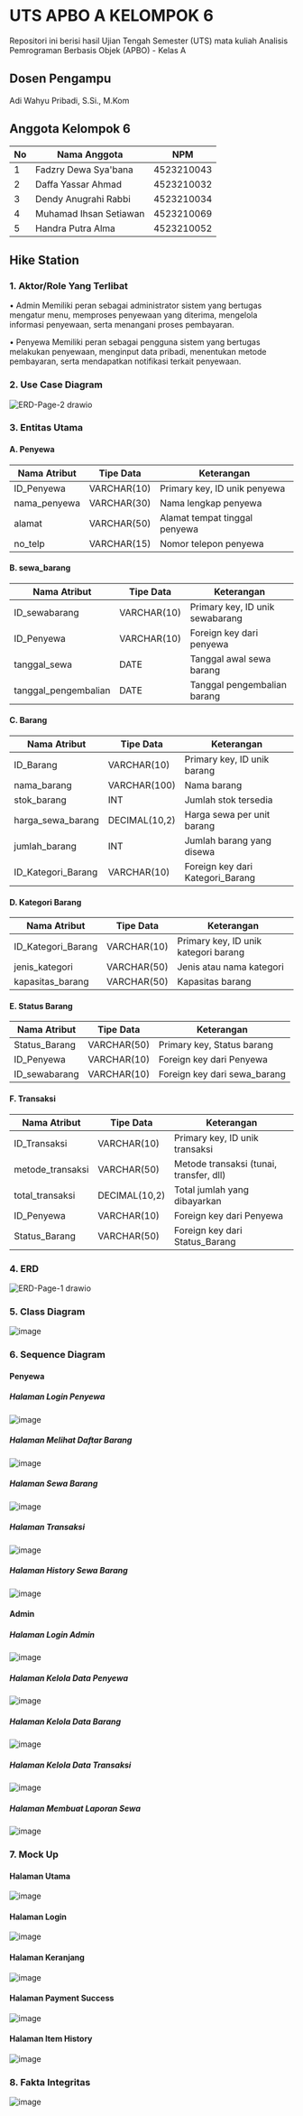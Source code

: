 # UTS APBO A KELOMPOK 6 

Repositori ini berisi hasil Ujian Tengah Semester (UTS) mata kuliah Analisis Pemrograman Berbasis Objek (APBO) - Kelas A 

## Dosen Pengampu
Adi Wahyu Pribadi, S.Si., M.Kom

## Anggota Kelompok 6
| No | Nama Anggota          | NPM         |
|----|-----------------------|-------------|
| 1  | Fadzry Dewa Sya'bana  | 4523210043  |
| 2  | Daffa Yassar Ahmad    | 4523210032  |
| 3  | Dendy Anugrahi Rabbi  | 4523210034  |
| 4  | Muhamad Ihsan Setiawan| 4523210069  |
| 5  | Handra Putra Alma     | 4523210052  |

## Hike Station 

### 1. Aktor/Role Yang Terlibat

• Admin
Memiliki peran sebagai administrator sistem yang bertugas mengatur menu, memproses penyewaan yang diterima, mengelola informasi penyewaan, serta menangani proses pembayaran.

• Penyewa
Memiliki peran sebagai pengguna sistem yang bertugas melakukan penyewaan, menginput data pribadi, menentukan metode pembayaran, serta mendapatkan notifikasi terkait penyewaan.


### 2. Use Case Diagram
![ERD-Page-2 drawio](https://github.com/user-attachments/assets/87452242-f228-4d99-8a0a-90faa339eab6)
 


### 3. Entitas Utama 

#### A. Penyewa  

| Nama Atribut   | Tipe Data    | Keterangan                     |
| -------------- | ------------ | ------------------------------ |
| ID_Penyewa     | VARCHAR(10)  | Primary key, ID unik penyewa   |
| nama_penyewa   | VARCHAR(30)  | Nama lengkap penyewa           |
| alamat         | VARCHAR(50)  | Alamat tempat tinggal penyewa  |
| no_telp        | VARCHAR(15)  | Nomor telepon penyewa          |


#### B. sewa_barang 

| Nama Atribut         | Tipe Data   | Keterangan                     |
| -------------------- | ----------- | ------------------------------ |
| ID_sewabarang        | VARCHAR(10) | Primary key, ID unik sewabarang|
| ID_Penyewa           | VARCHAR(10) | Foreign key dari penyewa       |
| tanggal_sewa         | DATE        | Tanggal awal sewa barang       |
| tanggal_pengembalian | DATE        | Tanggal pengembalian barang    |


#### C. Barang 

| Nama Atribut        | Tipe Data     | Keterangan                         |
| --------------------| ------------- | ---------------------------------- |
| ID_Barang           | VARCHAR(10)   | Primary key, ID unik barang        |
| nama_barang         | VARCHAR(100)  | Nama barang                        |
| stok_barang         | INT           | Jumlah stok tersedia               |
| harga_sewa_barang   | DECIMAL(10,2) | Harga sewa per unit barang         |
| jumlah_barang       | INT           | Jumlah barang yang disewa          |
| ID_Kategori_Barang  | VARCHAR(10)   | Foreign key dari Kategori_Barang   |


#### D. Kategori Barang 

| Nama Atribut        | Tipe Data   | Keterangan                            |
| --------------------| ----------- | ------------------------------------- |
| ID_Kategori_Barang  | VARCHAR(10) | Primary key, ID unik kategori barang  |
| jenis_kategori      | VARCHAR(50) | Jenis atau nama kategori              |
| kapasitas_barang    | VARCHAR(50) | Kapasitas barang                      |


#### E. Status Barang 

| Nama Atribut   | Tipe Data    | Keterangan                                 |
| -------------- | -------------| ------------------------------------------ |
| Status_Barang  | VARCHAR(50)  | Primary key, Status barang                 |
| ID_Penyewa     | VARCHAR(10)  | Foreign key dari Penyewa                   |
| ID_sewabarang  | VARCHAR(10)  | Foreign key dari sewa_barang               |


#### F. Transaksi 

| Nama Atribut    | Tipe Data     | Keterangan                               |
| -------------   | ------------- | ---------------------------------------- |
| ID_Transaksi    | VARCHAR(10)   | Primary key, ID unik transaksi           |
| metode_transaksi| VARCHAR(50)   | Metode transaksi (tunai, transfer, dll)  |
| total_transaksi | DECIMAL(10,2) | Total jumlah yang dibayarkan             |
| ID_Penyewa      | VARCHAR(10)   | Foreign key dari Penyewa                 |
| Status_Barang   | VARCHAR(50)   | Foreign key dari Status_Barang           |


### 4. ERD 
![ERD-Page-1 drawio](https://github.com/user-attachments/assets/98f56cd8-ad8c-4196-a586-78e533eb9f85)


### 5. Class Diagram 
![image](https://github.com/user-attachments/assets/ff4a80ac-1120-482f-b3d7-be2fe3b60252)


### 6. Sequence Diagram
#### Penyewa
##### Halaman Login Penyewa
![image](https://github.com/user-attachments/assets/62d7698f-1114-4acd-9815-c103ae49c9e4)

##### Halaman Melihat Daftar Barang
![image](https://github.com/user-attachments/assets/b9c5f181-6e6a-4689-a537-7e659d0e711c)

##### Halaman Sewa Barang
![image](https://github.com/user-attachments/assets/46a5f4fb-a8b6-4040-b2ec-87f514cb49c1)

##### Halaman Transaksi
![image](https://github.com/user-attachments/assets/b4a2e933-04f2-4342-9569-296471753d9b)

##### Halaman History Sewa Barang
![image](https://github.com/user-attachments/assets/7e7e2afd-1b28-48c7-b1fa-6728f2c69be0)

#### Admin
##### Halaman Login Admin
![image](https://github.com/user-attachments/assets/c76f4e46-8cb2-4ff1-ada0-99a2001c9764)

##### Halaman Kelola Data Penyewa
![image](https://github.com/user-attachments/assets/4ad04801-9d92-41fd-ac39-60d20a7188ce)

##### Halaman Kelola Data Barang
![image](https://github.com/user-attachments/assets/0fdbcbc7-f949-4d0f-8b1f-50aa3fa54921)

##### Halaman Kelola Data Transaksi
![image](https://github.com/user-attachments/assets/2fb2620b-2121-428a-b3e7-4c6732c6a6d5)

##### Halaman Membuat Laporan Sewa
![image](https://github.com/user-attachments/assets/85b4e7a8-c38b-4a17-947c-0ee607d24b85)


### 7. Mock Up 
#### Halaman Utama
![image](https://github.com/user-attachments/assets/e4f369fe-958e-48fc-8ea3-204901c31b24)

#### Halaman Login
![image](https://github.com/user-attachments/assets/ac910007-3469-438a-a86c-ed45ae5859ec)

#### Halaman Keranjang
![image](https://github.com/user-attachments/assets/10d3f428-c4a5-4390-9ffc-7ecb45f156b1)

#### Halaman Payment Success
![image](https://github.com/user-attachments/assets/ead8c496-a287-4474-a159-65a41e86effb)

#### Halaman Item History
![image](https://github.com/user-attachments/assets/ec20f20f-945d-4288-b7f5-fc75a6ad1492)


### 8. Fakta Integritas 
![image](https://github.com/user-attachments/assets/bb267377-a244-4034-9e8a-5d2b720f6be8)

